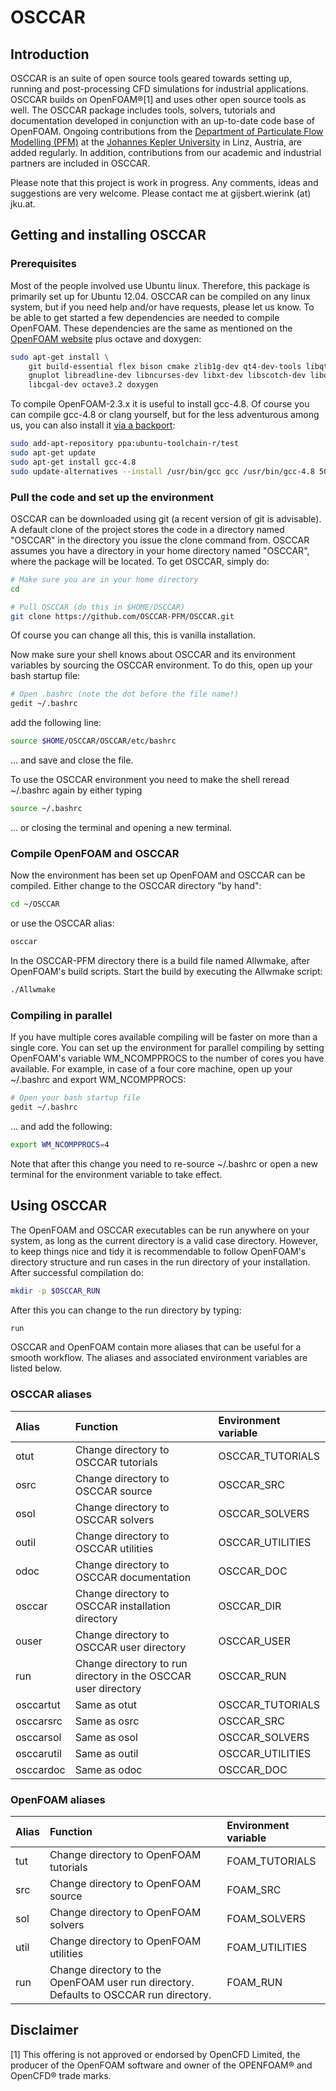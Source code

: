 # OSCCAR
## Introduction
OSCCAR is an suite of open source tools geared towards setting up, running and post-processing CFD simulations for industrial applications. OSCCAR builds on OpenFOAM®[1] and uses other open source tools as well. The OSCCAR package includes tools, solvers, tutorials and documentation developed in conjunction with an up-to-date code base of OpenFOAM. Ongoing contributions from the [Department of Particulate Flow Modelling (PFM)](http://www.particulate-flow.at) at the [Johannes Kepler University](http://www.jku.at) in Linz, Austria, are added regularly. In addition, contributions from our academic and industrial partners are included in OSCCAR.

Please note that this project is work in progress. Any comments, ideas and suggestions are very welcome. Please contact me at gijsbert.wierink (at) jku.at.

## Getting and installing OSCCAR
### Prerequisites
Most of the people involved use Ubuntu linux. Therefore, this package is primarily set up for Ubuntu 12.04. OSCCAR can be compiled on any linux system, but if you need help and/or have requests, please let us know.
To be able to get started a few dependencies are needed to compile OpenFOAM. These dependencies are the same as mentioned on the [OpenFOAM website](http://www.openfoam.org/download/git.php) plus octave and doxygen:
```bash
sudo apt-get install \
    git build-essential flex bison cmake zlib1g-dev qt4-dev-tools libqt4-dev \
    gnuplot libreadline-dev libncurses-dev libxt-dev libscotch-dev libopenmpi-dev \
    libcgal-dev octave3.2 doxygen
```
To compile OpenFOAM-2.3.x it is useful to install gcc-4.8. Of course you can compile gcc-4.8 or clang yourself, but for the less adventurous among us, you can also install it [via a backport](http://askubuntu.com/questions/271388/how-to-install-gcc-4-8-in-ubuntu-12-04-from-the-terminal):
```bash
sudo add-apt-repository ppa:ubuntu-toolchain-r/test
sudo apt-get update
sudo apt-get install gcc-4.8
sudo update-alternatives --install /usr/bin/gcc gcc /usr/bin/gcc-4.8 50
```

### Pull the code and set up the environment
OSCCAR can be downloaded using git (a recent version of git is advisable). A default clone of the project stores the code in a directory named "OSCCAR" in the directory you issue the clone command from. OSCCAR assumes you have a directory in your home directory named "OSCCAR", where the package will be located. To get OSCCAR, simply do:
```bash
# Make sure you are in your home directory
cd

# Pull OSCCAR (do this in $HOME/OSCCAR)
git clone https://github.com/OSCCAR-PFM/OSCCAR.git
```
Of course you can change all this, this is vanilla installation.

Now make sure your shell knows about OSCCAR and its environment variables by sourcing the OSCCAR environment. To do this, open up your bash startup file:
```bash
# Open .bashrc (note the dot before the file name!)
gedit ~/.bashrc
```
add the following line:
```bash
source $HOME/OSCCAR/OSCCAR/etc/bashrc
```
... and save and close the file.

To use the OSCCAR environment you need to make the shell reread ~/.bashrc again by either typing
```bash
source ~/.bashrc
```
... or closing the terminal and opening a new terminal.

### Compile OpenFOAM and OSCCAR
Now the environment has been set up OpenFOAM and OSCCAR can be compiled. Either change to the OSCCAR directory "by hand":
```bash
cd ~/OSCCAR
```
or use the OSCCAR alias:
```bash
osccar
```
In the OSCCAR-PFM directory there is a build file named Allwmake, after OpenFOAM's build scripts. Start the build by executing the Allwmake script:
```bash
./Allwmake
```

### Compiling in parallel
If you have multiple cores available compiling will be faster on more than a single core. You can set up the environment for parallel compiling by setting OpenFOAM's variable WM_NCOMPPROCS to the number of cores you have available. For example, in case of a four core machine, open up your ~/.bashrc and export WM_NCOMPPROCS:
```bash
# Open your bash startup file
gedit ~/.bashrc
```
... and add the following:
```bash
export WM_NCOMPPROCS=4
```
Note that after this change you need to re-source ~/.bashrc or open a new terminal for the environment variable to take effect.

## Using OSCCAR
The OpenFOAM and OSCCAR executables can be run anywhere on your system, as long as the current directory is a valid case directory. However, to keep things nice and tidy it is recommendable to follow OpenFOAM's directory structure and run cases in the run directory of your installation. After successful compilation do:
```bash
mkdir -p $OSCCAR_RUN
```
After this you can change to the run directory by typing:
```bash
run
```

OSCCAR and OpenFOAM contain more aliases that can be useful for a smooth workflow. The aliases and associated environment variables are listed below.

### OSCCAR aliases
| Alias      | Function                                                       | Environment variable |
|:---------- |:-------------------------------------------------------------- |:-------------------- |
| otut       | Change directory to OSCCAR tutorials                           | OSCCAR_TUTORIALS     |
| osrc       | Change directory to OSCCAR source                              | OSCCAR_SRC           |
| osol       | Change directory to OSCCAR solvers                             | OSCCAR_SOLVERS       |
| outil      | Change directory to OSCCAR utilities                           | OSCCAR_UTILITIES     |
| odoc       | Change directory to OSCCAR documentation                       | OSCCAR_DOC           |
| osccar     | Change directory to OSCCAR installation directory              | OSCCAR_DIR           |
| ouser      | Change directory to OSCCAR user directory                      | OSCCAR_USER          |
| run        | Change directory to run directory in the OSCCAR user directory | OSCCAR_RUN           |
| osccartut  | Same as otut                                                   | OSCCAR_TUTORIALS     |
| osccarsrc  | Same as osrc                                                   | OSCCAR_SRC           |
| osccarsol  | Same as osol                                                   | OSCCAR_SOLVERS       |
| osccarutil | Same as outil                                                  | OSCCAR_UTILITIES     |
| osccardoc  | Same as odoc                                                   | OSCCAR_DOC           |

### OpenFOAM aliases
| Alias      | Function                                            | Environment variable |
| ---------- |:--------------------------------------------------- |:---------------------|
| tut        | Change directory to OpenFOAM tutorials              | FOAM_TUTORIALS       |
| src        | Change directory to OpenFOAM source                 | FOAM_SRC             |
| sol        | Change directory to OpenFOAM solvers                | FOAM_SOLVERS         |
| util       | Change directory to OpenFOAM utilities              | FOAM_UTILITIES       |
| run        | Change directory to the OpenFOAM user run directory. Defaults to OSCCAR run directory. | FOAM_RUN |


## Disclaimer
[1] This offering is not approved or endorsed by OpenCFD Limited, the producer of the OpenFOAM software and owner of the OPENFOAM®  and OpenCFD®  trade marks.

